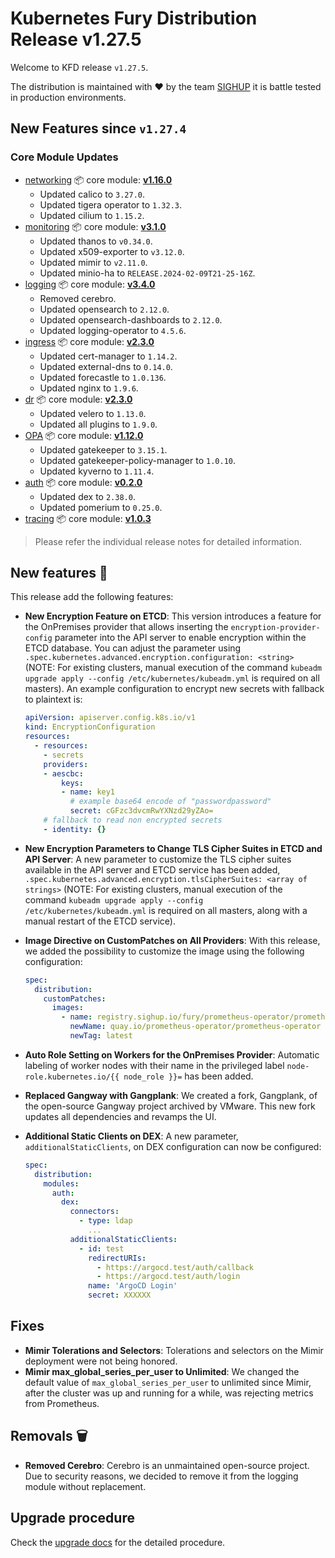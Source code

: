 # Kubernetes Fury Distribution Release v1.27.5

Welcome to KFD release `v1.27.5`.

The distribution is maintained with ❤️ by the team [SIGHUP](https://sighup.io/) it is battle tested in production environments.

## New Features since `v1.27.4`

### Core Module Updates

- [networking](https://github.com/sighupio/fury-kubernetes-networking) 📦 core module: [**v1.16.0**](https://github.com/sighupio/fury-kubernetes-networking/releases/tag/v1.16.0)
  - Updated calico to `3.27.0`.
  - Updated tigera operator to `1.32.3`.
  - Updated cilium to `1.15.2`.
- [monitoring](https://github.com/sighupio/fury-kubernetes-monitoring) 📦 core module: [**v3.1.0**](https://github.com/sighupio/fury-kubernetes-monitoring/releases/tag/vTBD)
  - Updated thanos to `v0.34.0`.
  - Updated x509-exporter to `v3.12.0`.
  - Updated mimir to `v2.11.0`.
  - Updated minio-ha to `RELEASE.2024-02-09T21-25-16Z`.
- [logging](https://github.com/sighupio/fury-kubernetes-logging) 📦 core module: [**v3.4.0**](https://github.com/sighupio/fury-kubernetes-logging/releases/tag/v3.4.0)
  - Removed cerebro.
  - Updated opensearch to `2.12.0`.
  - Updated opensearch-dashboards to `2.12.0`.
  - Updated logging-operator to `4.5.6`.
- [ingress](https://github.com/sighupio/fury-kubernetes-ingress) 📦 core module: [**v2.3.0**](https://github.com/sighupio/fury-kubernetes-ingress/releases/tag/v2.3.0)
  - Updated cert-manager to `1.14.2`.
  - Updated external-dns to `0.14.0`.
  - Updated forecastle to `1.0.136`.
  - Updated nginx to `1.9.6`.
- [dr](https://github.com/sighupio/fury-kubernetes-dr) 📦 core module: [**v2.3.0**](https://github.com/sighupio/fury-kubernetes-dr/releases/tag/v2.3.0)
  - Updated velero to `1.13.0`.
  - Updated all plugins to `1.9.0`.
- [OPA](https://github.com/sighupio/fury-kubernetes-opa) 📦 core module: [**v1.12.0**](https://github.com/sighupio/fury-kubernetes-opa/releases/tag/v1.12.0)
  - Updated gatekeeper to `3.15.1`.
  - Updated gatekeeper-policy-manager to `1.0.10`.
  - Updated kyverno to `1.11.4`.
- [auth](https://github.com/sighupio/fury-kubernetes-auth) 📦 core module: [**v0.2.0**](https://github.com/sighupio/fury-kubernetes-auth/releases/tag/v0.2.0)
  - Updated dex to `2.38.0`.
  - Updated pomerium to `0.25.0`.
- [tracing](https://github.com/sighupio/fury-kubernetes-tracing) 📦 core module: [**v1.0.3**](https://github.com/sighupio/fury-kubernetes-tracing/releases/tag/v1.0.3)

> Please refer the individual release notes for detailed information.

## New features 🌟

This release add the following features:

- **New Encryption Feature on ETCD**: This version introduces a feature for the OnPremises provider that allows inserting the `encryption-provider-config` parameter into the API server to enable encryption within the ETCD database. You can adjust the parameter using `.spec.kubernetes.advanced.encryption.configuration: <string>` (NOTE: For existing clusters, manual execution of the command `kubeadm upgrade apply --config /etc/kubernetes/kubeadm.yml` is required on all masters). An example configuration to encrypt new secrets with fallback to plaintext is:
  ```yaml
  apiVersion: apiserver.config.k8s.io/v1
  kind: EncryptionConfiguration
  resources:
    - resources:
      - secrets
      providers:
      - aescbc:
          keys:
          - name: key1
            # example base64 encode of "passwordpassword"
            secret: cGFzc3dvcmRwYXNzd29yZAo=
      # fallback to read non encrypted secrets
      - identity: {}
  ```

- **New Encryption Parameters to Change TLS Cipher Suites in ETCD and API Server**: A new parameter to customize the TLS cipher suites available in the API server and ETCD service has been added, `.spec.kubernetes.advanced.encryption.tlsCipherSuites: <array of strings>` (NOTE: For existing clusters, manual execution of the command `kubeadm upgrade apply --config /etc/kubernetes/kubeadm.yml` is required on all masters, along with a manual restart of the ETCD service).
- **Image Directive on CustomPatches on All Providers**: With this release, we added the possibility to customize the image using the following configuration:
  ```yaml
  spec:
    distribution:
      customPatches:
        images:
          - name: registry.sighup.io/fury/prometheus-operator/prometheus-operator
            newName: quay.io/prometheus-operator/prometheus-operator
            newTag: latest
  ```
- **Auto Role Setting on Workers for the OnPremises Provider**: Automatic labeling of worker nodes with their name in the privileged label `node-role.kubernetes.io/{{ node_role }}=` has been added.
- **Replaced Gangway with Gangplank**: We created a fork, Gangplank, of the open-source Gangway project archived by VMware. This new fork updates all dependencies and revamps the UI.
- **Additional Static Clients on DEX**: A new parameter, `additionalStaticClients`, on DEX configuration can now be configured:
  ```yaml
  spec:
    distribution:
      modules:
        auth:
          dex: 
            connectors:
              - type: ldap
                ...
            additionalStaticClients:
              - id: test
                redirectURIs:
                  - https://argocd.test/auth/callback
                  - https://argocd.test/auth/login
                name: 'ArgoCD Login'
                secret: XXXXXX
  ```

## Fixes

- **Mimir Tolerations and Selectors**: Tolerations and selectors on the Mimir deployment were not being honored.
- **Mimir max_global_series_per_user to Unlimited**: We changed the default value of `max_global_series_per_user` to unlimited since Mimir, after the cluster was up and running for a while, was rejecting metrics from Prometheus.

## Removals 🗑️

- **Removed Cerebro**: Cerebro is an unmaintained open-source project. Due to security reasons, we decided to remove it from the logging module without replacement.

## Upgrade procedure

Check the [upgrade docs](https://github.com/sighupio/furyctl/tree/main/docs/upgrades/kfd/README.md) for the detailed procedure.
